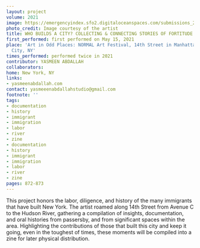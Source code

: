 ```yaml
---
layout: project
volume: 2021
image: https://emergencyindex.sfo2.digitaloceanspaces.com/submissions_2021/images/1665376335764_AiOP_Map_Large_Image_.jpg
photo_credit: Image courtesy of the artist
title: WHO BUILDS A CITY? COLLECTING & CONNECTING STORIES OF FORTITUDE
first_performed: first performed on May 15, 2021
place: 'Art in Odd Places: NORMAL Art Festival, 14th Street in Manhattan, New York
  City, NY'
times_performed: performed twice in 2021
contributor: YASMEEN ABDALLAH
collaborators:
home: New York, NY
links:
- yasmeenabdallah.com
contact: yasmeeenabdallahstudio@gmail.com
footnote: ''
tags:
- documentation
- history
- immigrant
- immigration
- labor
- river
- zine
- documentation
- history
- immigrant
- immigration
- labor
- river
- zine
pages: 872-873
---
```


This project honors the labor, diligence, and history of the many immigrants that have built New York. The artist roamed along 14th Street from Avenue C to the Hudson River, gathering a compilation of insights, documentation, and oral histories from passersby, and from significant spaces within the area. Highlighting the contributions of those that built this city and keep it going, even in the toughest of times, these moments will be compiled into a zine for later physical distribution.